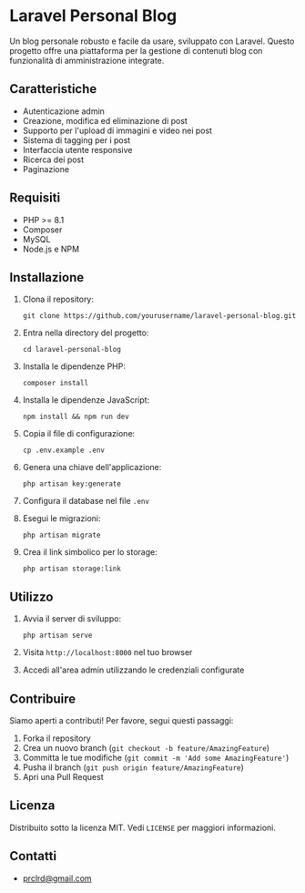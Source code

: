 # Laravel Personal Blog

Un blog personale robusto e facile da usare, sviluppato con Laravel. Questo progetto offre una piattaforma per la gestione di contenuti blog con funzionalità di amministrazione integrate.

## Caratteristiche

- Autenticazione admin
- Creazione, modifica ed eliminazione di post
- Supporto per l'upload di immagini e video nei post
- Sistema di tagging per i post
- Interfaccia utente responsive
- Ricerca dei post
- Paginazione

## Requisiti

- PHP >= 8.1
- Composer
- MySQL
- Node.js e NPM

## Installazione

1. Clona il repository:
   ```
   git clone https://github.com/yourusername/laravel-personal-blog.git
   ```

2. Entra nella directory del progetto:
   ```
   cd laravel-personal-blog
   ```

3. Installa le dipendenze PHP:
   ```
   composer install
   ```

4. Installa le dipendenze JavaScript:
   ```
   npm install && npm run dev
   ```

5. Copia il file di configurazione:
   ```
   cp .env.example .env
   ```

6. Genera una chiave dell'applicazione:
   ```
   php artisan key:generate
   ```

7. Configura il database nel file `.env`

8. Esegui le migrazioni:
   ```
   php artisan migrate
   ```

9. Crea il link simbolico per lo storage:
   ```
   php artisan storage:link
   ```

## Utilizzo

1. Avvia il server di sviluppo:
   ```
   php artisan serve
   ```

2. Visita `http://localhost:8000` nel tuo browser

3. Accedi all'area admin utilizzando le credenziali configurate

## Contribuire

Siamo aperti a contributi! Per favore, segui questi passaggi:

1. Forka il repository
2. Crea un nuovo branch (`git checkout -b feature/AmazingFeature`)
3. Committa le tue modifiche (`git commit -m 'Add some AmazingFeature'`)
4. Pusha il branch (`git push origin feature/AmazingFeature`)
5. Apri una Pull Request

## Licenza

Distribuito sotto la licenza MIT. Vedi `LICENSE` per maggiori informazioni.

## Contatti

- prclrd@gmail.com